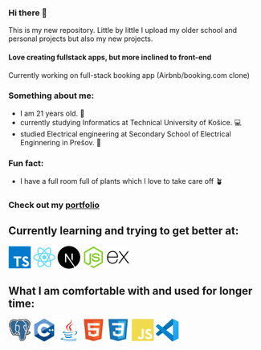 ### Hi there 👋

This is my new repository. Little by little I upload my older school and personal projects but also my new projects.  

#### Love creating fullstack apps, but more inclined to front-end

Currently working on full-stack booking app (Airbnb/booking.com clone)

### Something about me:  
- I am 21 years old. 🧔  
- currently studying Informatics at Technical University of Košice. 💻  
- studied Electrical engineering at Secondary School of Electrical Enginnering in Prešov. 🔌  
### Fun fact:   
- I have a full room full of plants which I love to take care off 🪴

### Check out my [portfolio](https://https://8krism.github.io/) 

## Currently learning and trying to get better at:
<div>
  <img src="https://github.com/devicons/devicon/blob/master/icons/typescript/typescript-original.svg" width="45px" height="45px"/>
  <img src="https://github.com/devicons/devicon/blob/master/icons/react/react-original.svg" width="45px" height="45px"/>
  <img src="https://github.com/devicons/devicon/blob/master/icons/nextjs/nextjs-original.svg" width="45px" height="45px"/>
  <img src="https://github.com/devicons/devicon/blob/master/icons/nodejs/nodejs-original.svg" width="45px" height="45px"/>
  <img src="https://github.com/devicons/devicon/blob/master/icons/express/express-original.svg" width="45px" height="45px"/>
</div>

## What I am comfortable with and used for longer time:
<div>
  <img src="https://github.com/devicons/devicon/blob/master/icons/postgresql/postgresql-original.svg" width="45px" height="45px"/>
  <img src="https://github.com/devicons/devicon/blob/master/icons/cplusplus/cplusplus-original.svg" width="45px" height="45px"/>
  <img src="https://github.com/devicons/devicon/blob/master/icons/java/java-original.svg" width="45px" height="45px"/>
  <img src="https://github.com/devicons/devicon/blob/master/icons/html5/html5-original.svg" width="45px" height="45px"/>
  <img src="https://github.com/devicons/devicon/blob/master/icons/css3/css3-original.svg" width="45px" height="45px"/>
  <img src="https://github.com/devicons/devicon/blob/master/icons/javascript/javascript-plain.svg" width="45px" height="45px"/>
  <img src="https://github.com/devicons/devicon/blob/master/icons/vscode/vscode-original.svg" width="45px" height="45px"/>
